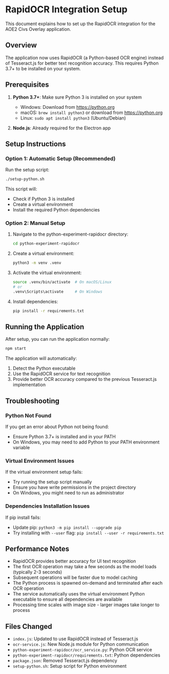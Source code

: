 # RapidOCR Integration Setup

This document explains how to set up the RapidOCR integration for the AOE2 Civs Overlay application.

## Overview

The application now uses RapidOCR (a Python-based OCR engine) instead of Tesseract.js for better text recognition accuracy. This requires Python 3.7+ to be installed on your system.

## Prerequisites

1. **Python 3.7+**: Make sure Python 3 is installed on your system

    - Windows: Download from https://python.org
    - macOS: `brew install python3` or download from https://python.org
    - Linux: `sudo apt install python3` (Ubuntu/Debian)

2. **Node.js**: Already required for the Electron app

## Setup Instructions

### Option 1: Automatic Setup (Recommended)

Run the setup script:

```bash
./setup-python.sh
```

This script will:

-   Check if Python 3 is installed
-   Create a virtual environment
-   Install the required Python dependencies

### Option 2: Manual Setup

1. Navigate to the python-experiment-rapidocr directory:

    ```bash
    cd python-experiment-rapidocr
    ```

2. Create a virtual environment:

    ```bash
    python3 -m venv .venv
    ```

3. Activate the virtual environment:

    ```bash
    source .venv/bin/activate  # On macOS/Linux
    # or
    .venv\Scripts\activate     # On Windows
    ```

4. Install dependencies:
    ```bash
    pip install -r requirements.txt
    ```

## Running the Application

After setup, you can run the application normally:

```bash
npm start
```

The application will automatically:

1. Detect the Python executable
2. Use the RapidOCR service for text recognition
3. Provide better OCR accuracy compared to the previous Tesseract.js implementation

## Troubleshooting

### Python Not Found

If you get an error about Python not being found:

-   Ensure Python 3.7+ is installed and in your PATH
-   On Windows, you may need to add Python to your PATH environment variable

### Virtual Environment Issues

If the virtual environment setup fails:

-   Try running the setup script manually
-   Ensure you have write permissions in the project directory
-   On Windows, you might need to run as administrator

### Dependencies Installation Issues

If pip install fails:

-   Update pip: `python3 -m pip install --upgrade pip`
-   Try installing with `--user` flag: `pip install --user -r requirements.txt`

## Performance Notes

-   RapidOCR provides better accuracy for UI text recognition
-   The first OCR operation may take a few seconds as the model loads (typically 2-3 seconds)
-   Subsequent operations will be faster due to model caching
-   The Python process is spawned on-demand and terminated after each OCR operation
-   The service automatically uses the virtual environment Python executable to ensure all dependencies are available
-   Processing time scales with image size - larger images take longer to process

## Files Changed

-   `index.js`: Updated to use RapidOCR instead of Tesseract.js
-   `ocr-service.js`: New Node.js module for Python communication
-   `python-experiment-rapidocr/ocr_service.py`: Python OCR service
-   `python-experiment-rapidocr/requirements.txt`: Python dependencies
-   `package.json`: Removed Tesseract.js dependency
-   `setup-python.sh`: Setup script for Python environment
